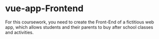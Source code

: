 # vue-app-Frontend
For this coursework, you need to create the Front-End of a fictitious web app, which allows students and their parents to buy after school classes and activities.

